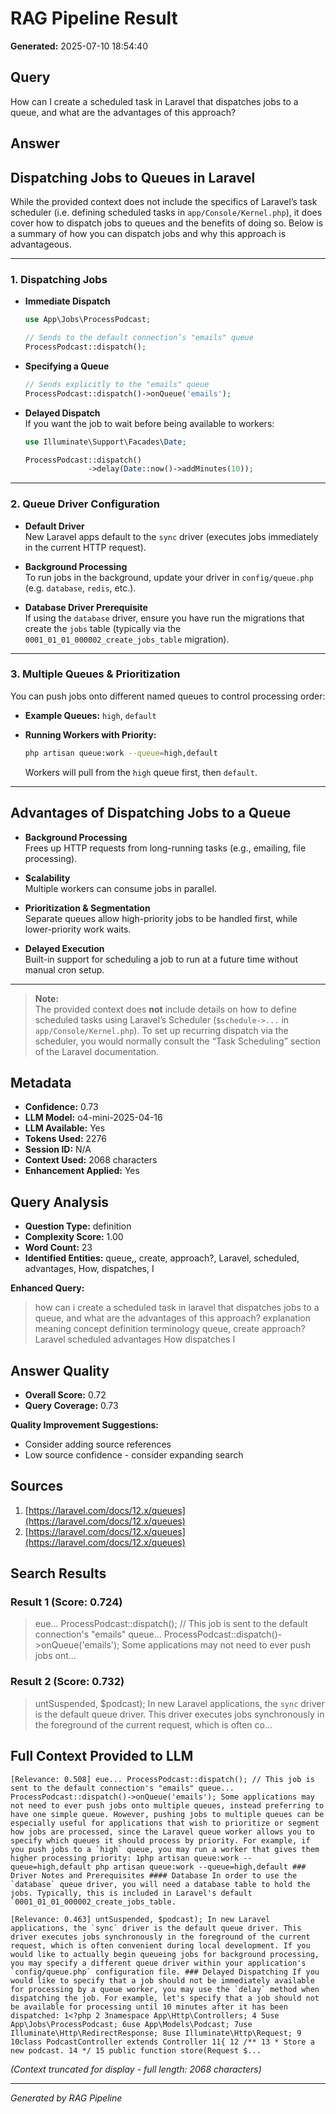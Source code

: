 # RAG Pipeline Result

**Generated:** 2025-07-10 18:54:40

## Query
How can I create a scheduled task in Laravel that dispatches jobs to a queue, and what are the advantages of this approach?

## Answer
## Dispatching Jobs to Queues in Laravel

While the provided context does not include the specifics of Laravel’s task scheduler (i.e. defining scheduled tasks in `app/Console/Kernel.php`), it does cover how to dispatch jobs to queues and the benefits of doing so. Below is a summary of how you can dispatch jobs and why this approach is advantageous.

---

### 1. Dispatching Jobs

- **Immediate Dispatch**  
  ```php
  use App\Jobs\ProcessPodcast;

  // Sends to the default connection’s "emails" queue
  ProcessPodcast::dispatch();
  ```

- **Specifying a Queue**  
  ```php
  // Sends explicitly to the "emails" queue
  ProcessPodcast::dispatch()->onQueue('emails');
  ```

- **Delayed Dispatch**  
  If you want the job to wait before being available to workers:
  ```php
  use Illuminate\Support\Facades\Date;

  ProcessPodcast::dispatch()
                ->delay(Date::now()->addMinutes(10));
  ```

---

### 2. Queue Driver Configuration

- **Default Driver**  
  New Laravel apps default to the `sync` driver (executes jobs immediately in the current HTTP request).

- **Background Processing**  
  To run jobs in the background, update your driver in `config/queue.php` (e.g. `database`, `redis`, etc.).

- **Database Driver Prerequisite**  
  If using the `database` driver, ensure you have run the migrations that create the `jobs` table (typically via the `0001_01_01_000002_create_jobs_table` migration).

---

### 3. Multiple Queues & Prioritization

You can push jobs onto different named queues to control processing order:

- **Example Queues:** `high`, `default`
- **Running Workers with Priority:**
  ```bash
  php artisan queue:work --queue=high,default
  ```

  Workers will pull from the `high` queue first, then `default`.

---

## Advantages of Dispatching Jobs to a Queue

- **Background Processing**  
  Frees up HTTP requests from long-running tasks (e.g., emailing, file processing).

- **Scalability**  
  Multiple workers can consume jobs in parallel.

- **Prioritization & Segmentation**  
  Separate queues allow high-priority jobs to be handled first, while lower-priority work waits.

- **Delayed Execution**  
  Built-in support for scheduling a job to run at a future time without manual cron setup.

---

> **Note:**  
> The provided context does **not** include details on how to define scheduled tasks using Laravel’s Scheduler (`$schedule->...` in `app/Console/Kernel.php`). To set up recurring dispatch via the scheduler, you would normally consult the “Task Scheduling” section of the Laravel documentation.

## Metadata
- **Confidence:** 0.73
- **LLM Model:** o4-mini-2025-04-16
- **LLM Available:** Yes
- **Tokens Used:** 2276
- **Session ID:** N/A
- **Context Used:** 2068 characters
- **Enhancement Applied:** Yes

## Query Analysis
- **Question Type:** definition
- **Complexity Score:** 1.00
- **Word Count:** 23
- **Identified Entities:** queue,, create, approach?, Laravel, scheduled, advantages, How, dispatches, I

**Enhanced Query:**
> how can i create a scheduled task in laravel that dispatches jobs to a queue, and what are the advantages of this approach? explanation meaning concept definition terminology queue, create approach? Laravel scheduled advantages How dispatches I

## Answer Quality
- **Overall Score:** 0.72
- **Query Coverage:** 0.73

**Quality Improvement Suggestions:**
- Consider adding source references
- Low source confidence - consider expanding search

## Sources

1. [https://laravel.com/docs/12.x/queues](https://laravel.com/docs/12.x/queues)
2. [https://laravel.com/docs/12.x/queues](https://laravel.com/docs/12.x/queues)

## Search Results

### Result 1 (Score: 0.724)
> eue... ProcessPodcast::dispatch(); // This job is sent to the default connection's "emails" queue... ProcessPodcast::dispatch()->onQueue('emails'); Some applications may not need to ever push jobs ont...

### Result 2 (Score: 0.732)
> untSuspended, $podcast); In new Laravel applications, the `sync` driver is the default queue driver. This driver executes jobs synchronously in the foreground of the current request, which is often co...

## Full Context Provided to LLM

```
[Relevance: 0.508] eue... ProcessPodcast::dispatch(); // This job is sent to the default connection's "emails" queue... ProcessPodcast::dispatch()->onQueue('emails'); Some applications may not need to ever push jobs onto multiple queues, instead preferring to have one simple queue. However, pushing jobs to multiple queues can be especially useful for applications that wish to prioritize or segment how jobs are processed, since the Laravel queue worker allows you to specify which queues it should process by priority. For example, if you push jobs to a `high` queue, you may run a worker that gives them higher processing priority: 1php artisan queue:work --queue=high,default php artisan queue:work --queue=high,default ### Driver Notes and Prerequisites #### Database In order to use the `database` queue driver, you will need a database table to hold the jobs. Typically, this is included in Laravel's default `0001_01_01_000002_create_jobs_table.

[Relevance: 0.463] untSuspended, $podcast); In new Laravel applications, the `sync` driver is the default queue driver. This driver executes jobs synchronously in the foreground of the current request, which is often convenient during local development. If you would like to actually begin queueing jobs for background processing, you may specify a different queue driver within your application's `config/queue.php` configuration file. ### Delayed Dispatching If you would like to specify that a job should not be immediately available for processing by a queue worker, you may use the `delay` method when dispatching the job. For example, let's specify that a job should not be available for processing until 10 minutes after it has been dispatched: 1<?php 2 3namespace App\Http\Controllers; 4 5use App\Jobs\ProcessPodcast; 6use App\Models\Podcast; 7use Illuminate\Http\RedirectResponse; 8use Illuminate\Http\Request; 9 10class PodcastController extends Controller 11{ 12 /** 13 * Store a new podcast. 14 */ 15 public function store(Request $...
```

*(Context truncated for display - full length: 2068 characters)*

---
*Generated by RAG Pipeline*